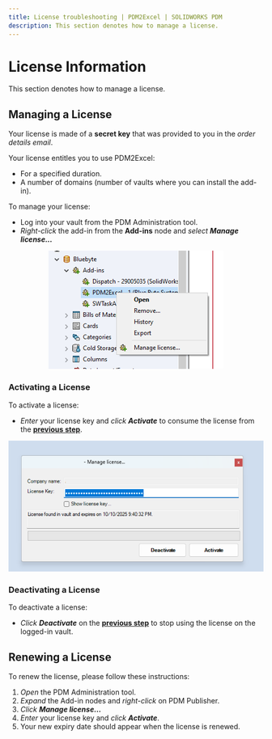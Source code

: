 ```yaml
---
title: License troubleshooting | PDM2Excel | SOLIDWORKS PDM
description: This section denotes how to manage a license.
---
```

# License Information

This section denotes how to manage a license.

## Managing a License

Your license is made of a **secret key** that was provided to you in the *order details email*.  

Your license entitles you to use PDM2Excel:

- For a specified duration.
- A number of domains (number of vaults where you can install the add-in).

To manage your license:

- Log into your vault from the PDM Administration tool.
- *Right-click* the add-in from the **Add-ins** node and *select* ***Manage license...***

<p align="center">
  <img src="../images/pdm2excelmanagelicense.png" alt="Manage license...">
</p>

### Activating a License

To activate a license:
- *Enter* your license key and *click* ***Activate*** to consume the license from the **[previous step](#managing-a-license)**.

<p align="center">
  <img src="../images/pdmconverttaskextendedactivatelicense.png" alt="Activate license" width="800">
</p>

### Deactivating a License

To deactivate a license:
- *Click* ***Deactivate*** on the **[previous step](#activating-a-license)** to stop using the license on the logged-in vault.

## Renewing a License

To renew the license, please follow these instructions:

1. *Open* the PDM Administration tool.
2. *Expand* the Add-in nodes and *right-click* on PDM Publisher.
3. *Click* ***Manage license…***
7. *Enter* your license key and *click* ***Activate***.
8. Your new expiry date should appear when the license is renewed.
